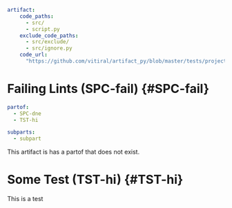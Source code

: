 ```yaml @
artifact:
    code_paths:
      - src/
      - script.py
    exclude_code_paths:
      - src/exclude/
      - src/ignore.py
    code_url:
      "https://github.com/vitiral/artifact_py/blob/master/tests/projects/lints/{file}#L{line}"
```

# Failing Lints (SPC-fail) {#SPC-fail}
```yaml @
partof:
  - SPC-dne
  - TST-hi

subparts:
  - subpart
```
This artifact is has a partof that does not exist.

# Some Test (TST-hi) {#TST-hi}
This is a test

[SPC-away]: https://this.goes.away.com
[SPC-away.subpart]: https://this.goes.away.com
